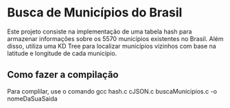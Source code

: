 # Busca de Municípios do Brasil

Este projeto consiste na implementação de uma tabela hash para armazenar informações sobre os 5570 municípios existentes no Brasil. Além disso, utiliza uma KD Tree para localizar municípios vizinhos com base na latitude e longitude de cada município.

## Como fazer a compilação

Para complilar, use o comando
gcc hash.c cJSON.c buscaMunicipios.c -o nomeDaSuaSaida